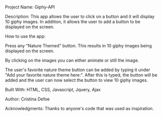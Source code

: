 Project Name: Giphy-API

Description: This app allows the user to click on a button and it will display 10 giphy images. In addition, it 
allows the user to add a button to be displayed on the screen.

How to use the app:

Press any "Nature Themed" button. This results in 10 giphy images being displayed on the screen.

By clicking on the images you can either animate or still the image.

The user's favorite nature theme button can be added by typing it under "Add your favorite nature theme here:".
After this is typed, the button will be added and the user can now select the button to view 10 giphy images.

Built With: HTML, CSS, Javascript, Jquery, Ajax

Author: Cristina Defoe

Acknowledgments: Thanks to anyone's code that was used as inspiration.
